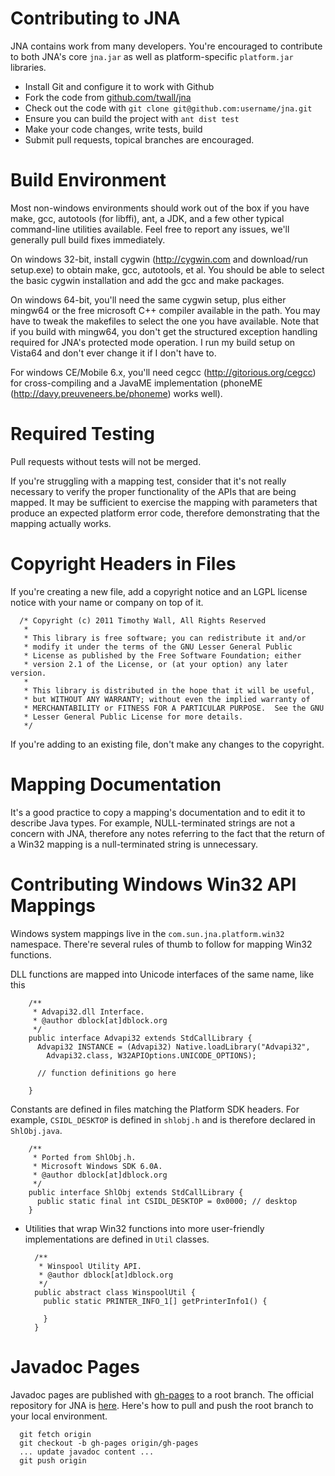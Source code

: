 Contributing to JNA
===================

JNA contains work from many developers. You're encouraged to contribute to both JNA's core `jna.jar` as well as platform-specific `platform.jar` libraries.

- Install Git and configure it to work with Github
- Fork the code from [github.com/twall/jna](https://github.com/twall/jna)
- Check out the code with `git clone git@github.com:username/jna.git`
- Ensure you can build the project with `ant dist test`
- Make your code changes, write tests, build
- Submit pull requests, topical branches are encouraged.

Build Environment
=================
Most non-windows environments should work out of the box if you have make, gcc, autotools (for libffi), ant, a JDK, and a few other typical command-line utilities available.  Feel free to report any issues, we'll generally pull build fixes immediately.

On windows 32-bit, install cygwin (http://cygwin.com and download/run setup.exe) to obtain make, gcc, autotools, et al.  You should be able to select the basic cygwin installation and add the gcc and make packages.

On windows 64-bit, you'll need the same cygwin setup, plus either mingw64 or the free microsoft C++ compiler available in the path.  You may have to tweak the makefiles to select the one you have available.  Note that if you build with mingw64, you don't get the structured exception handling required for JNA's protected mode operation.  I run my build setup on Vista64 and don't ever change it if I don't have to.

For windows CE/Mobile 6.x, you'll need cegcc (http://gitorious.org/cegcc) for
cross-compiling and a JavaME implementation (phoneME (http://davy.preuveneers.be/phoneme) works well).

Required Testing
================

Pull requests without tests will not be merged.

If you're struggling with a mapping test, consider that it's not really necessary to verify the proper functionality of the APIs that are being mapped. It may be sufficient to exercise the mapping with parameters that produce an expected platform error code, therefore demonstrating that the mapping actually works.

Copyright Headers in Files
==========================

If you're creating a new file, add a copyright notice and an LGPL license notice with your name or company on top of it.

      /* Copyright (c) 2011 Timothy Wall, All Rights Reserved
       * 
       * This library is free software; you can redistribute it and/or
       * modify it under the terms of the GNU Lesser General Public
       * License as published by the Free Software Foundation; either
       * version 2.1 of the License, or (at your option) any later version.
       * 
       * This library is distributed in the hope that it will be useful,
       * but WITHOUT ANY WARRANTY; without even the implied warranty of
       * MERCHANTABILITY or FITNESS FOR A PARTICULAR PURPOSE.  See the GNU
       * Lesser General Public License for more details.  
       */

If you're adding to an existing file, don't make any changes to the copyright.

Mapping Documentation
=====================

It's a good practice to copy a mapping's documentation and to edit it to describe Java types. For example, NULL-terminated strings are not a concern with JNA, therefore any notes referring to the fact that the return of a Win32 mapping is a null-terminated string is unnecessary.

Contributing Windows Win32 API Mappings
=======================================

Windows system mappings live in the `com.sun.jna.platform.win32` namespace. There're several rules of thumb to follow for mapping Win32 functions.

DLL functions are mapped into Unicode interfaces of the same name, like this

        /**
         * Advapi32.dll Interface.
         * @author dblock[at]dblock.org
         */
        public interface Advapi32 extends StdCallLibrary {
          Advapi32 INSTANCE = (Advapi32) Native.loadLibrary("Advapi32", 
            Advapi32.class, W32APIOptions.UNICODE_OPTIONS);

          // function definitions go here

        }

Constants are defined in files matching the Platform SDK headers. For example, `CSIDL_DESKTOP` is defined in `shlobj.h` and is therefore declared in `ShlObj.java`.

        /**
         * Ported from ShlObj.h.
         * Microsoft Windows SDK 6.0A.
         * @author dblock[at]dblock.org
         */
        public interface ShlObj extends StdCallLibrary {
          public static final int CSIDL_DESKTOP = 0x0000; // desktop
        }

* Utilities that wrap Win32 functions into more user-friendly implementations are defined in `Util` classes.

        /**
         * Winspool Utility API.
         * @author dblock[at]dblock.org
         */
        public abstract class WinspoolUtil {
          public static PRINTER_INFO_1[] getPrinterInfo1() {
            
          }
        }

Javadoc Pages
=============

Javadoc pages are published with [gh-pages](http://pages.github.com/) to a root branch. The official repository for JNA is [here](http://twall.github.com/jna). Here's how to pull and push the root branch to your local environment.

      git fetch origin
      git checkout -b gh-pages origin/gh-pages
      ... update javadoc content ...
      git push origin



